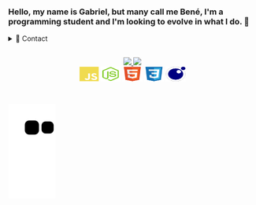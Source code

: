 
### Hello, my name is Gabriel, but many call me Bené, I'm a programming student and I'm looking to evolve in what I do. 👾

<details>
  <summary>💬 Contact</summary>
   </br>    <img align="left" alt="Discord" target="_blank" width="25px" src="https://raw.githubusercontent.com/anuraghazra/anuraghazra/master/assets/discord-round.svg"/>
  <string>Bené#3292</string>
</details>

##

<div align="center">
  <a href="https://github.com/Benerlk">
    <img height="150em" src="https://github-readme-stats.vercel.app/api?username=Benerlk&count_private=true&include_all_commits=true&show_icons=true&theme=dracula&hide_border=false&show_owner=true"/>
    <img height="150em" src="https://github-readme-stats.vercel.app/api/top-langs/?username=Benerlk&theme=dracula&hide_border=false&&layout=compact"/>
  </a>
</div>

<div align="center" valign="top"<br>
  <img align="center" alt="Bene-Js" height="30" width="40" src="https://raw.githubusercontent.com/devicons/devicon/master/icons/javascript/javascript-plain.svg">
  <img align="center" alt="Bene-NodeJs" height="30" width="40" src="https://raw.githubusercontent.com/devicons/devicon/master/icons/nodejs/nodejs-original.svg">
  <img align="center" alt="Bene-HTML" height="30" width="40" src="https://raw.githubusercontent.com/devicons/devicon/master/icons/html5/html5-original.svg">
  <img align="center" alt="Bene-CSS" height="30" width="40" src="https://raw.githubusercontent.com/devicons/devicon/master/icons/css3/css3-original.svg">
  <img align="center" alt="Bene-LUA" height="30" width="40" src="https://raw.githubusercontent.com/devicons/devicon/master/icons/lua/lua-original.svg">
</div><br>

##

  ![Snake animation](https://github.com/Benerlk/Benerlk/blob/output/github-contribution-grid-snake.svg)
  
  

